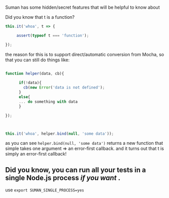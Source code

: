 

Suman has some hidden/secret features that will be helpful to know about


Did you know that t is a function?

```js
this.it('whoa', t => {

     assert(typeof t === 'function');

});

```

the reason for this is to support direct/automatic conversion from Mocha, so that you can still do things like:


```js

function helper(data, cb){
    
      if(!data){
        cb(new Error('data is not defined');
      }
      else{
      ... do something with data
      }

});



this.it('whoa', helper.bind(null, 'some data'));


```

as you can see ```helper.bind(null, 'some data')``` returns a new function that simple takes one argument => an error-first callback.
and it turns out that t is simply an error-first callback!




## Did you know, you can run all your tests in a single Node.js process <i> if you want </i>.

use ```export SUMAN_SINGLE_PROCESS=yes```